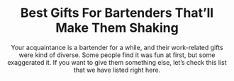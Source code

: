 ---
layout: post
title: Best Gifts For Bartenders That’ll Make Them Shaking
subtitle: Your acquaintance is a bartender for a while, and their work-related gifts were kind of diverse. Some people find it was fun at first, but some exaggerated it. If you want to give them something else, let’s check this list that we have listed right here.
header-img: "img/post/2023/09/copied/medium_gifts_for_bartender_feb1188406.jpg"
header-style: text
permalink: "/gifts-bartenders/"
catalog: true
tags:
  - Recipients 
  - Men
---  